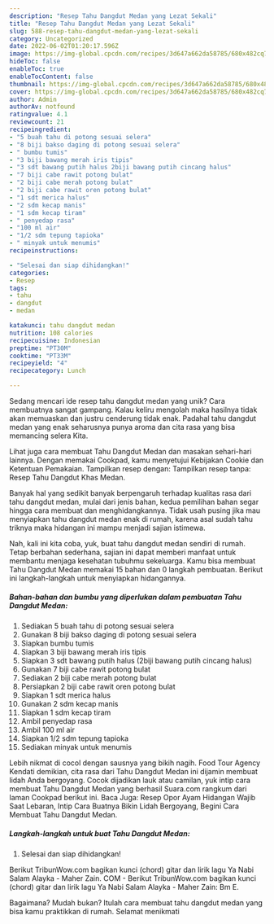 ```yaml
---
description: "Resep Tahu Dangdut Medan yang Lezat Sekali"
title: "Resep Tahu Dangdut Medan yang Lezat Sekali"
slug: 588-resep-tahu-dangdut-medan-yang-lezat-sekali
category: Uncategorized
date: 2022-06-02T01:20:17.596Z
image: https://img-global.cpcdn.com/recipes/3d647a662da58785/680x482cq70/tahu-dangdut-medan-foto-resep-utama.jpg
hideToc: false
enableToc: true
enableTocContent: false
thumbnail: https://img-global.cpcdn.com/recipes/3d647a662da58785/680x482cq70/tahu-dangdut-medan-foto-resep-utama.jpg
cover: https://img-global.cpcdn.com/recipes/3d647a662da58785/680x482cq70/tahu-dangdut-medan-foto-resep-utama.jpg
author: Admin
authorAv: notfound
ratingvalue: 4.1
reviewcount: 21
recipeingredient:
- "5 buah tahu di potong sesuai selera"
- "8 biji bakso daging di potong sesuai selera"
- " bumbu tumis"
- "3 biji bawang merah iris tipis"
- "3 sdt bawang putih halus 2biji bawang putih cincang halus"
- "7 biji cabe rawit potong bulat"
- "2 biji cabe merah potong bulat"
- "2 biji cabe rawit oren potong bulat"
- "1 sdt merica halus"
- "2 sdm kecap manis"
- "1 sdm kecap tiram"
- " penyedap rasa"
- "100 ml air"
- "1/2 sdm tepung tapioka"
- " minyak untuk menumis"
recipeinstructions:

- "Selesai dan siap dihidangkan!"
categories:
- Resep
tags:
- tahu
- dangdut
- medan

katakunci: tahu dangdut medan 
nutrition: 108 calories
recipecuisine: Indonesian
preptime: "PT30M"
cooktime: "PT33M"
recipeyield: "4"
recipecategory: Lunch

---
```





Sedang mencari ide resep tahu dangdut medan yang unik? Cara membuatnya sangat gampang. Kalau keliru mengolah maka hasilnya tidak akan memuaskan dan justru cenderung tidak enak. Padahal tahu dangdut medan yang enak seharusnya punya aroma dan cita rasa yang bisa memancing selera Kita.





Lihat juga cara membuat Tahu Dangdut Medan dan masakan sehari-hari lainnya. Dengan memakai Cookpad, kamu menyetujui Kebijakan Cookie dan Ketentuan Pemakaian. Tampilkan resep dengan: Tampilkan resep tanpa: Resep Tahu Dangdut Khas Medan.

Banyak hal yang sedikit banyak berpengaruh terhadap kualitas rasa dari tahu dangdut medan, mulai dari jenis bahan, kedua pemilihan bahan segar hingga cara membuat dan menghidangkannya. Tidak usah pusing jika mau menyiapkan tahu dangdut medan enak di rumah, karena asal sudah tahu triknya maka hidangan ini mampu menjadi sajian istimewa.






Nah, kali ini kita coba, yuk, buat tahu dangdut medan sendiri di rumah. Tetap berbahan sederhana, sajian ini dapat memberi manfaat untuk membantu menjaga kesehatan tubuhmu sekeluarga. Kamu bisa membuat Tahu Dangdut Medan memakai 15 bahan dan 0 langkah pembuatan. Berikut ini langkah-langkah untuk menyiapkan hidangannya.

<!--inarticleads1-->

##### Bahan-bahan dan bumbu yang diperlukan dalam pembuatan Tahu Dangdut Medan:

1. Sediakan 5 buah tahu di potong sesuai selera
1. Gunakan 8 biji bakso daging di potong sesuai selera
1. Siapkan  bumbu tumis
1. Siapkan 3 biji bawang merah iris tipis
1. Siapkan 3 sdt bawang putih halus (2biji bawang putih cincang halus)
1. Gunakan 7 biji cabe rawit potong bulat
1. Sediakan 2 biji cabe merah potong bulat
1. Persiapkan 2 biji cabe rawit oren potong bulat
1. Siapkan 1 sdt merica halus
1. Gunakan 2 sdm kecap manis
1. Siapkan 1 sdm kecap tiram
1. Ambil  penyedap rasa
1. Ambil 100 ml air
1. Siapkan 1/2 sdm tepung tapioka
1. Sediakan  minyak untuk menumis


Lebih nikmat di cocol dengan sausnya yang bikih nagih. Food Tour Agency Kendati demikian, cita rasa dari Tahu Dangdut Medan ini dijamin membuat lidah Anda bergoyang. Cocok dijadikan lauk atau camilan, yuk intip cara membuat Tahu Dangdut Medan yang berhasil Suara.com rangkum dari laman Cookpad berikut ini. Baca Juga: Resep Opor Ayam Hidangan Wajib Saat Lebaran, Intip Cara Buatnya Bikin Lidah Bergoyang, Begini Cara Membuat Tahu Dangdut Medan. 

<!--inarticleads2-->

##### Langkah-langkah untuk buat Tahu Dangdut Medan:


1. Selesai dan siap dihidangkan!

Berikut TribunWow.com bagikan kunci (chord) gitar dan lirik lagu Ya Nabi Salam Alayka - Maher Zain. COM - Berikut TribunWow.com bagikan kunci (chord) gitar dan lirik lagu Ya Nabi Salam Alayka - Maher Zain: Bm E. 

Bagaimana? Mudah bukan? Itulah cara membuat tahu dangdut medan yang bisa kamu praktikkan di rumah. Selamat menikmati
